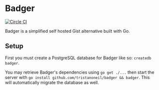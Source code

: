 # Badger

[![Circle CI](https://circleci.com/gh/tristanoneil/badger.svg?style=svg)](https://circleci.com/gh/tristanoneil/badger)

Badger is a simplified self hosted Gist alternative built with Go.

## Setup

First you must create a PostgreSQL database for Badger like so: `createdb badger`.

You may retrieve Badger's dependencies using `go get ./...` then start the
server with `go install github.com/tristanoneil/badger && badger`. This
will automatically migrate the database as well.

